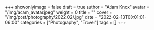 +++
showonlyimage = false
draft = true
author = "Adam Knox"
avatar = "/img/adam_avatar.jpeg"
weight = 0
title = ""
cover = "/img/post/photography/2022_02/.jpg"
date = "2022-02-13T00:01:01-06:00"
categories = ["Photography", "Travel"]
tags = []
+++
<!--more-->
